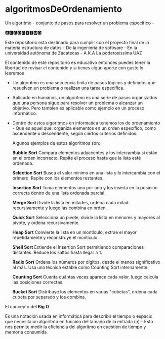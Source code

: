 # algoritmosDeOrdenamiento
Un algoritmo - conjunto de pasos para resolver un problema específico -


🅰🅻🅶🅾🆁🅸🆃🅼🅾


Este repositorio esta destinado para cumplir con el proyecto final de la materia estructura de datos - De la ingenieria de software - En la universidad autónoma de Zacatecas - A.K.A La poderosissima UAZ


El contenido de este repositorio es educativo entonces puedes tener la libertad de revisar el contenido y si tienes algún aporte con gusto lo leeremos


- Un algoritmo es una secuencia finita de pasos lógicos y definidos que resuelven un problema o realizan una tarea específica.

  
- Aplicado en humanos, un algoritmo es una serie de pasos organizados que una persona sigue para resolver un problema o alcanzar un objetivo. Pero tambien es aplicable como ejemplo en un proceso informático.

  
- Dentro de estos algoritmos en informatica tenemos los de ordenamiento - Que es aquel que: organiza elementos en un orden específico, como ascendente o descendente, según ciertos criterios definidos.

  
  Algunos ejemplos de estos algoritmos son:

  
     **Bubble Sort**
Compara elementos adyacentes y los intercambia si están en el orden incorrecto. Repite el proceso hasta que la lista esté ordenada.


    **Selection Sort**
Busca el valor mínimo en una lista y lo intercambia con el primero. Repite con los elementos restantes.


    **Insertion Sort**
Toma elementos uno por uno y los inserta en la posición correcta dentro de una lista ordenada parcial.


     **Merge Sort**
Divide la lista en mitades, ordena cada mitad recursivamente y luego las combina en orden.


    **Quick Sort**
Selecciona un pivote, divide la lista en menores y mayores al pivote, y ordena recursivamente. 


    **Heap Sort**
Convierte la lista en un montículo, extrae el mayor repetidamente y reconstruye el montículo.


    **Shell Sort**
Extiende el Insertion Sort permitiendo comparaciones distantes. Reduce los saltos hasta llegar a 1.


    **Radix Sort**
Ordena los números por dígitos, desde el menos significativo al más. Usa una técnica estable como Counting Sort internamente.


    **Counting Sort**
Cuenta cuántas veces aparece cada valor, luego calcula las posiciones correctas.


    **Bucket Sort**
Distribuye los elementos en varias "cubetas", ordena cada cubeta por separado y los combina.


El concepto del **Big O**

Es una notación usada en informática para describir el tiempo o espacio que necesita un algoritmo en función del tamaño de la entrada (n) - Esto nos permite medir la eficiencia del algoritmo en cuestion de tiempo y memoria consumida.
